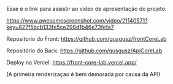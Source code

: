 Esse é o link para assistir ao video de apresentação do projeto:

https://www.awesomescreenshot.com/video/21140571?key=827f5bcb133fe5ce298d1b46e73fefa7

Repositorio do Front:
https://github.com/gusgusz/frontCoreLab

Repositório do Back:
https://github.com/gusgusz/ApiCoreLab

Deploy na Vercel:
https://front-core-lab.vercel.app/

(A primeira renderizaçao é bem demorada por causa da API)